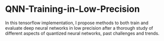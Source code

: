 # QNN-Training-in-Low-Precision
In this tensorflow implementation, I propose methods to both train and evaluate deep neural networks in low precision after a thorough study of different aspects of quantized neural networks, past challenges and trends.  
